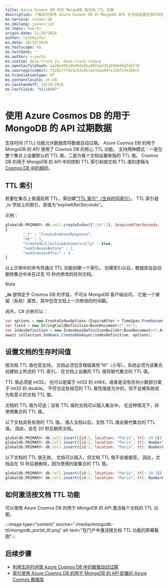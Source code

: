 ```yaml
---
title: Azure Cosmos DB 中的 MongoDB 按文档 TTL 功能
description: 了解如何使用 Azure Cosmos DB 的 MongoDB API 为文档设置生存时间值，以便在一段时间后将其从系统中自动清除。
ms.service: cosmos-db
ms.devlang: javascript
ms.topic: how-to
origin.date: 12/26/2018
author: rockboyfor
ms.date: 10/19/2020
ms.testscope: no
ms.testdate: ''
ms.author: v-yeche
ms.custom: devx-track-js, devx-track-csharp
ms.openlocfilehash: aa20e45614b45d19ba902dad3b324944b8f48f29
ms.sourcegitcommit: 7320277f4d3c63c0b1ae31ba047e31bf2fe26bc6
ms.translationtype: HT
ms.contentlocale: zh-CN
ms.lasthandoff: 10/16/2020
ms.locfileid: "92118407"
---
```

# <a name="expire-data-with-azure-cosmos-dbs-api-for-mongodb"></a>使用 Azure Cosmos DB 的用于 MongoDB 的 API 过期数据

生存时间 (TTL) 功能允许数据库将数据自动过期。 Azure Cosmos DB 的用于 MongoDB 的 API 使用了 Cosmos DB 的核心 TTL 功能。 支持两种模式：一是在整个集合上设置默认的 TTL 值，二是为每个文档设置单独的 TTL 值。 Cosmos DB 的用于 MongoDB 的 API 中的控制 TTL 索引和按文档 TTL 值的逻辑与 [Cosmos DB 中的相同](../cosmos-db/mongodb-indexing.md)。

## <a name="ttl-indexes"></a>TTL 索引
若要在集合上普遍启用 TTL，需创建[“TTL 索引”（生存时间索引）](../cosmos-db/mongodb-indexing.md)。 TTL 索引是 _ts 字段上的索引，其值为“expireAfterSeconds”。

示例：
```JavaScript
globaldb:PRIMARY> db.coll.createIndex({"_ts":1}, {expireAfterSeconds: 10})
{
        "_t" : "CreateIndexesResponse",
        "ok" : 1,
        "createdCollectionAutomatically" : true,
        "numIndexesBefore" : 1,
        "numIndexesAfter" : 4
}
```

以上示例中的命令将通过 TTL 功能创建一个索引。 创建索引以后，数据库会自动删除集合中未在过去 10 秒内修改的任何文档。 

> [!NOTE]
> **_ts** 是特定于 Cosmos DB 的字段，不可从 MongoDB 客户端访问。 它是一个保留（系统）属性，其中包含文档上一次修改的时间戳。
>

另外，C# 示例可以： 

```csharp
var options = new CreateIndexOptions {ExpireAfter = TimeSpan.FromSeconds(10)}; 
var field = new StringFieldDefinition<BsonDocument>("_ts"); 
var indexDefinition = new IndexKeysDefinitionBuilder<BsonDocument>().Ascending(field); 
await collection.Indexes.CreateOneAsync(indexDefinition, options); 
``` 

## <a name="set-time-to-live-value-for-a-document"></a>设置文档的生存时间值 
按文档 TTL 值也受支持。 文档必须包含根级属性“ttl”（小写），系统必须为该集合创建如上所述的 TTL 索引。 在文档上设置的 TTL 值将替代集合的 TTL 值。

TTL 值必须是 int32。 也可以是属于 int32 的 int64，或者是没有任何小数部分属于 int32 的 double。 不符合这些规范的 TTL 属性值是允许的，但不会被系统视为有意义的文档 TTL 值。

文档的 TTL 值为可选；没有 TTL 值的文档可以插入集合中。  在这种情况下，将使用集合的 TTL 值。 

以下文档具有有效的 TTL 值。 插入文档以后，文档 TTL 值会替代集合的 TTL 值。 因此，会在 20 秒后删除文档。   

```JavaScript 
globaldb:PRIMARY> db.coll.insert({id:1, location: "Paris", ttl: 20.0}) 
globaldb:PRIMARY> db.coll.insert({id:1, location: "Paris", ttl: NumberInt(20)}) 
globaldb:PRIMARY> db.coll.insert({id:1, location: "Paris", ttl: NumberLong(20)}) 
```

以下文档的 TTL 值无效。 文档可以插入，但文档 TTL 值不会被接受。 因此，文档会在 10 秒后被删除，因为使用的是集合的 TTL 值。 

```JavaScript 
globaldb:PRIMARY> db.coll.insert({id:1, location: "Paris", ttl: 20.5}) //TTL value contains non-zero decimal part. 
globaldb:PRIMARY> db.coll.insert({id:1, location: "Paris", ttl: NumberLong(2147483649)}) //TTL value is greater than Int32.MaxValue (2,147,483,648). 
``` 

## <a name="how-to-activate-the-per-document-ttl-feature"></a>如何激活按文档 TTL 功能

<!--Verify successfully on mongodb TTL-->

可以使用 Azure Cosmos DB 的用于 MongoDB 的 API 激活每个文档的 TTL 功能。

:::image type="content" source="./media/mongodb-ttl/mongodb_portal_ttl.png" alt-text="在门户中激活按文档 TTL 功能的屏幕截图":::

## <a name="next-steps"></a>后续步骤
* [利用生存时间使 Azure Cosmos DB 中的数据自动过期](../cosmos-db/time-to-live.md)
* [索引使用 Azure Cosmos DB 的用于 MongoDB 的 API 配置的 Azure Cosmos 数据库](../cosmos-db/mongodb-indexing.md)

<!-- Update_Description: update meta properties, wording update, update link -->